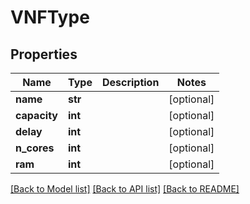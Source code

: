 # VNFType

## Properties
Name | Type | Description | Notes
------------ | ------------- | ------------- | -------------
**name** | **str** |  | [optional] 
**capacity** | **int** |  | [optional] 
**delay** | **int** |  | [optional] 
**n_cores** | **int** |  | [optional] 
**ram** | **int** |  | [optional] 

[[Back to Model list]](../README.md#documentation-for-models) [[Back to API list]](../README.md#documentation-for-api-endpoints) [[Back to README]](../README.md)


